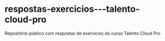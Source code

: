 # respostas-exercicios---talento-cloud-pro
Repositório público com respostas de exercícios do curso Talento Cloud Pro
